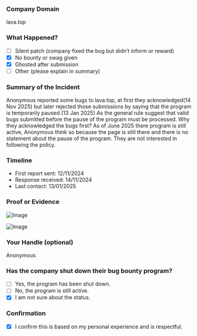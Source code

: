 ### Company Domain

lava.top

### What Happened?

- [ ] Silent patch (company fixed the bug but didn’t inform or reward)
- [x] No bounty or swag given
- [x] Ghosted after submission
- [ ] Other (please explain in summary)

### Summary of the Incident

Anonymous reported some bugs to lava.top, at first they acknowledged(14 Nov 2025) but later rejected those submissions by saying that the program is temporarily paused.(13 Jan 2025)
As the general rule suggest that valid bugs submitted before the pause of the program must be processed. Why they acknowledged the bugs first?
As of June 2025 there program is still active, Anonymous think so because the page is still there and there is no statement about the pause of the program. They are not interested in following the policy.

### Timeline

- First report sent: 12/11/2024
- Response received: 14/11/2024
- Last contact: 13/01/2025

### Proof or Evidence

![Image](https://github.com/user-attachments/assets/59f1e85f-ea17-4cc3-b365-fb0a32edef4e)

![Image](https://github.com/user-attachments/assets/e5746c09-7aea-4d4a-a88d-826bae1219f7)

### Your Handle (optional)

Anonymous

### Has the company shut down their bug bounty program?

- [ ] Yes, the program has been shut down.
- [ ] No, the program is still active.
- [x] I am not sure about the status.

### Confirmation

- [x] I confirm this is based on my personal experience and is respectful.
